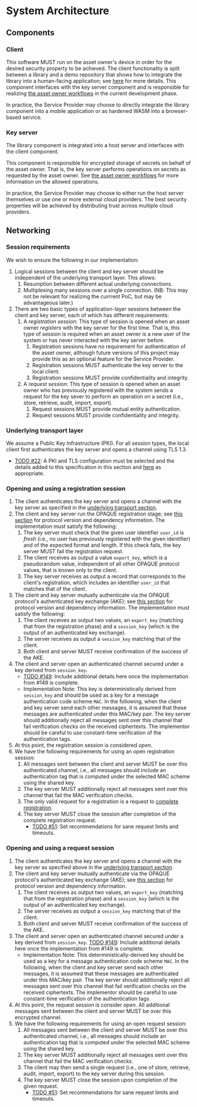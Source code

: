 # System Architecture

## Components

### Client 
This software MUST run on the asset owner's device in order for the desired security property to be achieved. 
The client functionality is split between a library and a demo repository that shows how to integrate the library into a human-facing application; see [here](repository-list.md) for more details. This component interfaces with the key server component and is responsible for realizing [the asset owner workflows](current-development-phase.md#workflows) in the current development phase.

In practice, the Service Provider may choose to directly integrate the library component into a mobile application or as hardened WASM into a browser-based service. 

### Key server
The library component is integrated into a host server and interfaces with the client component.

This component is responsible for encrypted storage of secrets on behalf of the asset owner. That is, the key server performs operations on secrets as requested by the asset owner. See [the asset owner workflows](current-development-phase.md#workflows) for more information on the allowed operations. 

In practice, the Service Provider may choose to either run the host server themselves or use one or more external cloud providers. The best security properties will be achieved by distributing trust across multiple cloud providers.

## Networking
### Session requirements
We wish to ensure the following in our implementation:
1. Logical sessions between the client and key server should be independent of the underlying transport layer. This allows:
    1. Resumption between different actual underlying connections.
    1. Multiplexing many sessions over a single connection. (NB: This may not be relevant for realizing the currrent PoC, but may be advantageous later.)
1. There are two basic types of application-layer sessions between the client and key server, each of which has different requirements:
    1. A _registration session_: This type of session is opened when an asset owner _registers_ with the key server for the first time. That is, this type of session is required when an asset owner is a new user of the system or has never interacted with the key server before.
        1. Registration sessions have no requirement for authentication of the asset owner, although future versions of this project may provide this as an optional feature for the Service Provider.
        1. Registration sessions MUST authenticate the key server to the local client.
        1. Registration sessions MUST provide confidentiality and integrity.
    1. A _request session_: This type of session is opened when an asset owner who has previously registered with the system sends a request for the key sever to perform an operation on a secret (i.e., store, retrieve, audit, import, export).
        1. Request sessions MUST provide mutual entity authentication.
        1. Request sessions MUST provide confidentiality and integrity.

### Underlying transport layer
We assume a Public Key Infrastructure (PKI). For all session types, the local client first authenticates the key server and opens a channel using TLS 1.3.
  - [TODO #22](https://github.com/boltlabs-inc/key-mgmt-spec/issues/22): A PKI and TLS configuration must be selected and the details added to this specification in this section and [here](current-development-phase.md#cryptographic-protocol-and-implementation-dependencies) as appropriate.

### Opening and using a registration session

1. The client authenticates the key server and opens a channel with the key server as specified in the [underlying transport section](#systems-architecture.md/#underlying_transport_layer).
1. The client and key server run the OPAQUE registration stage; see [this section](current-development-phase.md#cryptographic-protocol-and-implementation-dependencies) for protocol version and dependency information. The implementation must satisfy the following:
    1. The key server must check that the given user identifier `user_id` is _fresh_ (i.e., no user has previously registered with the given identifier) and of the expected format and length. If this check fails, the key server MUST fail the registration request.
    1. The client receives as output a value `export_key`, which is a pseudorandom value, independent of all other OPAQUE protocol values, that is known only to the client.
    1. The key server receives as output a record that corresponds to the client's registration, which includes an identifier `user_id` that matches that of the client.
1. The client and key server mutually authenticate via the OPAQUE protocol's authenticated key exchange (AKE); see [this section](current-development-phase.md#cryptographic-protocol-and-implementation-dependencies) for protocol version and dependency information. The implementation must satisfy the following:
    1. The client receives as output two values, an `export_key` (matching that from the registration phase) and a `session_key` (which is the output of an authenticated key exchange).
    1. The server receives as output a `session_key` matching that of the client.
    1. Both client and server MUST receive confirmation of the success of the AKE.
1. The client and server open an authenticated channel secured under a key derived from `session_key`. 
    - [TODO #149](https://github.com/boltlabs-inc/key-mgmt/issues/149): Include additional details here once the implementation from #149 is complete.
    - Implementation Note: This key is deterministically derived from `session_key` and should be used as a key for a message authentication code scheme `MAC`. In the following, when the client and key server send each other messages, it is assumed that these messages are authenticated under this MAC/key pair. The key server should additionally reject all messages sent over this channel that fail verification checks on the received ciphertexts. The implementor should be careful to use constant-time verification of the authentication tags.
1. At this point, the registration session is considered _open_. 
1. We have the following requirements for using an open registration session:
    1. All messages sent between the client and server MUST be over this authenticated channel, i.e., all messages should include an authentication tag that is computed under the selected MAC scheme using the shared key. 
    1. The key server MUST additionally reject all messages sent over this channel that fail the MAC verification checks.
    1. The only valid request for a registration is a request to [complete registration](cryptographic_flows.md#complete-registration).
    1. The key server MUST close the session after completion of the complete registration request.
        - [TODO #51](https://github.com/boltlabs-inc/key-mgmt-spec/issues/51): Set recommendations for sane request limits and timeouts.

### Opening and using a request session

1. The client authenticates the key server and opens a channel with the key server as specified above in the [underlying transport section](#underlying_transport_layer).
1. The client and key server mutually authenticate via the OPAQUE protocol's authenticated key exchange (AKE); see [this section](current-development-phase.md#cryptographic-protocol-and-implementation-dependencies) for protocol version and dependency information.
    1. The client receives as output two values, an `export_key` (matching that from the registration phase) and a `session_key` (which is the output of an authenticated key exchange).
    1. The server receives as output a `session_key` matching that of the client.
    1. Both client and server MUST receive confirmation of the success of the AKE.
1. The client and server open an authenticated channel secured under a key derived from `session_key`. 
    [TODO #149](https://github.com/boltlabs-inc/key-mgmt/issues/149): Include additional details here once the implementation from #149 is complete.
    - Implementation Note: This deterministically-derived key should be used as a key for a message authentication code scheme `MAC`. In the following, when the client and key server send each other messages, it is assumed that these messages are authenticated under this MAC/key pair. The key server should additionally reject all messages sent over this channel that fail verification checks on the received ciphertexts. The implementor should be careful to use constant-time verification of the authentication tags.
1. At this point, the request session is consider _open_. All additional messages sent between the client and server MUST be over this encrypted channel.
1. We have the following requirements for using an open request session:
    1. All messages sent between the client and server MUST be over this authenticated channel, i.e., all messages should include an authentication tag that is computed under the selected MAC scheme using the shared key. 
    1. The key server MUST additionally reject all messages sent over this channel that fail the MAC verification checks.
    1. The client may then send a single request (i.e., one of store, retrieve, audit, import, export) to the key server during this session.
    1. The key server MUST close the session upon completion of the given request.
        - [TODO #51](https://github.com/boltlabs-inc/key-mgmt-spec/issues/51): Set recommendations for sane request limits and timeouts.
